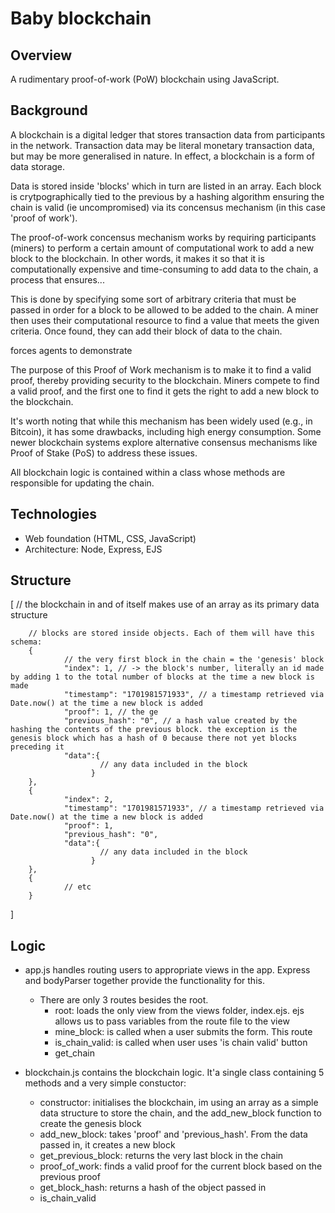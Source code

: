 # Baby blockchain

## Overview
A rudimentary proof-of-work (PoW) blockchain using JavaScript. 

## Background
A blockchain is a digital ledger that stores transaction data from participants in the network. Transaction data may be literal monetary transaction data, but may be more generalised in nature. In effect, a blockchain is a form of data storage.

Data is stored inside 'blocks' which in turn are listed in an array. Each block is crytpographically tied to the previous by a hashing algorithm ensuring the chain is valid (ie uncompromised) via its concensus mechanism (in this case 'proof of work').

The proof-of-work concensus mechanism works by requiring participants (miners) to perform a certain amount of computational work to add a new block to the blockchain. In other words, it makes it so that it is computationally expensive and time-consuming to add data to the chain, a process that ensures...

This is done by specifying some sort of arbitrary criteria that must be passed in order for a block to be allowed to be added to the chain. A miner then uses their computational resource to find a value that meets the given criteria. Once found, they can add their block of data to the chain.

forces agents to demonstrate



The purpose of this Proof of Work mechanism is to make it  to find a valid proof, thereby providing security to the blockchain. Miners compete to find a valid proof, and the first one to find it gets the right to add a new block to the blockchain.

It's worth noting that while this mechanism has been widely used (e.g., in Bitcoin), it has some drawbacks, including high energy consumption. Some newer blockchain systems explore alternative consensus mechanisms like Proof of Stake (PoS) to address these issues.

All blockchain logic is contained within a class whose methods are responsible for updating the chain.

## Technologies
- Web foundation (HTML, CSS, JavaScript)
- Architecture: Node, Express, EJS

## Structure
[ // the blockchain in and of itself makes use of an array as its primary data structure

        // blocks are stored inside objects. Each of them will have this schema:
        {
                // the very first block in the chain = the 'genesis' block
                "index": 1, // -> the block's number, literally an id made by adding 1 to the total number of blocks at the time a new block is made
                "timestamp": "1701981571933", // a timestamp retrieved via Date.now() at the time a new block is added
                "proof": 1, // the ge
                "previous_hash": "0", // a hash value created by the hashing the contents of the previous block. the exception is the genesis block which has a hash of 0 because there not yet blocks preceding it
                "data":{
                        // any data included in the block
                      }
        },
        {
                "index": 2,                
                "timestamp": "1701981571933", // a timestamp retrieved via Date.now() at the time a new block is added
                "proof": 1,
                "previous_hash": "0",
                "data":{
                        // any data included in the block
                      }
        },
        {
                // etc
        }
]



## Logic
- app.js handles routing users to appropriate views in the app. Express and bodyParser together provide the functionality for this.
  - There are only 3 routes besides the root.
    - root: loads the only view from the views folder, index.ejs. ejs allows us to pass variables from the route file to the view
    - mine_block: is called when a user submits the form. This route 
    - is_chain_valid: is called when user uses 'is chain valid' button
    - get_chain



- blockchain.js contains the blockchain logic. It'a single class containing 5 methods and a very simple constuctor:
  - constructor: initialises the blockchain, im using an array as a simple data structure to store the chain, and the add_new_block function to create the genesis block
  - add_new_block: takes 'proof' and 'previous_hash'. From the data passed in, it creates a new block
  - get_previous_block: returns the very last block in the chain
  - proof_of_work: finds a valid proof for the current block based on the previous proof
  - get_block_hash: returns a hash of the object passed in
  - is_chain_valid